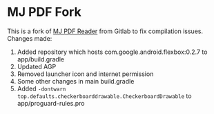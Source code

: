 # MJ PDF Fork
This is a fork of [MJ PDF Reader](https://gitlab.com/mudlej_android/mj_pdf_reader) from Gitlab to fix compilation issues.
Changes made:<br>
1. Added repository which hosts com.google.android.flexbox:0.2.7 to app/build.gradle
2. Updated AGP
3. Removed launcher icon and internet permission
4. Some other changes in main build.gradle
5. Added `-dontwarn top.defaults.checkerboarddrawable.CheckerboardDrawable` to app/proguard-rules.pro
